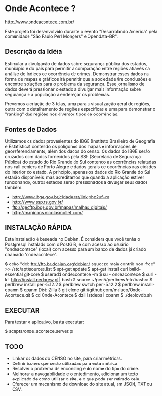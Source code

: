 
Onde Acontece ?
===============

http://www.ondeacontece.com.br/

Este projeto foi desenvolvido durante o evento "Desarrolando America" pela comunidade "São Paulo Perl Mongers" e Opendata-BR".

Descrição da Idéia
------------------

Estimular a divulgação de dados sobre segurança pública dos estados, município e do país para permitir a comparação entre regiões através da análise de índices de ocorrência de crimes. Demonstrar esses dados na forma de mapas e gráficos irá permitir que a sociedade tire conclusões e encontre soluções para o problema da segurança. Esse jornalismo de dados deverá pressionar o estado a divulgar mais informação sobre segurança e a população a endereçar os problemas.

Prevemos a criação de 3 telas, uma para a visualização geral de regiões, outra com o detalhamento de regiões específicas e uma para demonstrar o "ranking" das regiões nos diversos tipos de ocorrências.

Fontes de Dados
---------------

Utilizamos os dados provenientes do IBGE (Instituto Brasileiro de Geografia e Estatística) contendo os polígonos dos mapas e informações de georeferenciamento, além dos dados do censo. Os dados do IBGE serão cruzados com dados fornecidos pela SSP (Secretaria de Segurança Pública) do estado do Rio Grande do Sul contendo as ocorrências relatadas nos call centers de Porto Alegre e dados gerais de ocorrências nas cidades do interior do estado. A princípio, apenas os dados do Rio Grande do Sul estarão disponíveis, mas acreditamos que quando a aplicação estiver funcionando, outros estados serão pressionados a divulgar seus dados também.

 * http://www.ibge.gov.br/cidadesat/link.php?uf=rs
 * http://www.ssp.rs.gov.br/
 * ftp://geoftp.ibge.gov.br/mapas/malhas_digitais/
 * http://mapicons.nicolasmollet.com/

INSTALAÇÃO RÁPIDA
-----------------

Esta instalação é baseada no Debian. É considera que você tenha o Postgresql instalado com o PostGIS, e
com acesso ao usuário "ondeacontece" (local) com acesso para um banco de dados já criado chamado 'ondeacontece'.

  $ echo "deb ftp://ftp.br.debian.org/debian/ squeeze main contrib non-free" >> /etc/apt/sources.list
  $ apt-get update
  $ apt-get install curl build-essential git-core
  $ useradd ondeacontece -m 
  $ su - ondeacontece
  $ curl -kL http://install.perlbrew.pl | bash
  $ source ~/perl5/perlbrew/etc/bashrc
  $ perlbrew install perl-5.12.2
  $ perlbrew switch perl-5.12.2
  $ perlbrew install-cpanm
  $ cpanm Dist::Zilla
  $ git clone git://github.com/maluco/Onde-Acontece.git
  $ cd Onde-Acontece
  $ dzil listdeps | cpanm
  $ ./deploydb.sh

EXECUTAR
--------

Para testar o aplicativo, basta executar:

  $ scripts/onde_acontece.server.pl

TODO
----

* Linkar os dados do CENSO no site, para criar métricas.
* Definir icones que serão utilizadas para esta métrica.
* Resolver o problema de enconding e do nome do tipo do crime.
* Melhorar a navegabilidade e o entedimento, adicionar um texto explicado de como utilizar o site, e o que pode ser retirado dele.
* Oferecer um mecanismo de download do site atual, em JSON, TXT ou CSV.






